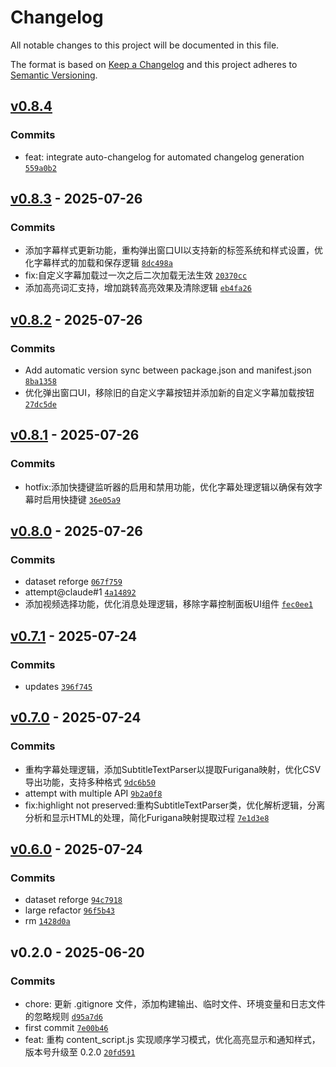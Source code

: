 # Changelog

All notable changes to this project will be documented in this file.

The format is based on [Keep a Changelog](https://keepachangelog.com/en/1.0.0/)
and this project adheres to [Semantic Versioning](https://semver.org/spec/v2.0.0.html).

## [v0.8.4](https://github.com/metrovoc/immersive-memorize/compare/v0.8.3...v0.8.4)

### Commits

- feat: integrate auto-changelog for automated changelog generation [`559a0b2`](https://github.com/metrovoc/immersive-memorize/commit/559a0b2c2c9f2e9e9c68e3d6b47a0c89531ec49f)

## [v0.8.3](https://github.com/metrovoc/immersive-memorize/compare/v0.8.2...v0.8.3) - 2025-07-26

### Commits

- 添加字幕样式更新功能，重构弹出窗口UI以支持新的标签系统和样式设置，优化字幕样式的加载和保存逻辑 [`8dc498a`](https://github.com/metrovoc/immersive-memorize/commit/8dc498ad7925c06e9332c7dd0daff3c5b89c8826)
- fix:自定义字幕加载过一次之后二次加载无法生效 [`20370cc`](https://github.com/metrovoc/immersive-memorize/commit/20370cc10a2bdf250a01c02af0571ee3bc2267b4)
- 添加高亮词汇支持，增加跳转高亮效果及清除逻辑 [`eb4fa26`](https://github.com/metrovoc/immersive-memorize/commit/eb4fa26d7d8eee7825e160a741b2ecfd50cd16aa)

## [v0.8.2](https://github.com/metrovoc/immersive-memorize/compare/v0.8.1...v0.8.2) - 2025-07-26

### Commits

- Add automatic version sync between package.json and manifest.json [`8ba1358`](https://github.com/metrovoc/immersive-memorize/commit/8ba135894b8ae1144eb7c18725855c15ee908787)
- 优化弹出窗口UI，移除旧的自定义字幕按钮并添加新的自定义字幕加载按钮 [`27dc5de`](https://github.com/metrovoc/immersive-memorize/commit/27dc5de2090f74a05a6c09d5540599828d78eb26)

## [v0.8.1](https://github.com/metrovoc/immersive-memorize/compare/v0.8.0...v0.8.1) - 2025-07-26

### Commits

- hotfix:添加快捷键监听器的启用和禁用功能，优化字幕处理逻辑以确保有效字幕时启用快捷键 [`36e05a9`](https://github.com/metrovoc/immersive-memorize/commit/36e05a947a72129e1521f338e1eeeafa777bcc05)

## [v0.8.0](https://github.com/metrovoc/immersive-memorize/compare/v0.7.1...v0.8.0) - 2025-07-26

### Commits

- dataset reforge [`067f759`](https://github.com/metrovoc/immersive-memorize/commit/067f759b85e1abab1b156d095566a3ff10772af2)
- attempt@claude#1 [`4a14892`](https://github.com/metrovoc/immersive-memorize/commit/4a14892dbf5e004009e63f6521703156ebb92f13)
- 添加视频选择功能，优化消息处理逻辑，移除字幕控制面板UI组件 [`fec0ee1`](https://github.com/metrovoc/immersive-memorize/commit/fec0ee18c2416a5df968f50d4187246f14b5a45d)

## [v0.7.1](https://github.com/metrovoc/immersive-memorize/compare/v0.7.0...v0.7.1) - 2025-07-24

### Commits

- updates [`396f745`](https://github.com/metrovoc/immersive-memorize/commit/396f745157c4ecca14d26bb5f0e2f0c87d90d299)

## [v0.7.0](https://github.com/metrovoc/immersive-memorize/compare/v0.6.0...v0.7.0) - 2025-07-24

### Commits

- 重构字幕处理逻辑，添加SubtitleTextParser以提取Furigana映射，优化CSV导出功能，支持多种格式 [`9dc6b50`](https://github.com/metrovoc/immersive-memorize/commit/9dc6b507c1367a978b684174fcfd8ef23b1e82b0)
- attempt with multiple API [`9b2a0f8`](https://github.com/metrovoc/immersive-memorize/commit/9b2a0f8198481f6d8b547415bab0b0895781c280)
- fix:highlight not preserved:重构SubtitleTextParser类，优化解析逻辑，分离分析和显示HTML的处理，简化Furigana映射提取过程 [`7e1d3e8`](https://github.com/metrovoc/immersive-memorize/commit/7e1d3e881fdee9024b31769b4535c12562bbc935)

## [v0.6.0](https://github.com/metrovoc/immersive-memorize/compare/v0.2.0...v0.6.0) - 2025-07-24

### Commits

- dataset reforge [`94c7918`](https://github.com/metrovoc/immersive-memorize/commit/94c7918cbc7dae9f7a838560464c9332fc147bd4)
- large refactor [`96f5b43`](https://github.com/metrovoc/immersive-memorize/commit/96f5b4381dafa726dbd7acb8376d86af53310cff)
- rm [`1428d0a`](https://github.com/metrovoc/immersive-memorize/commit/1428d0ad8f365dacd6349343b9adc3706f2e6ec4)

## v0.2.0 - 2025-06-20

### Commits

- chore: 更新 .gitignore 文件，添加构建输出、临时文件、环境变量和日志文件的忽略规则 [`d95a7d6`](https://github.com/metrovoc/immersive-memorize/commit/d95a7d6d62073137313bc90d00129085ba774828)
- first commit [`7e00b46`](https://github.com/metrovoc/immersive-memorize/commit/7e00b46527d33e6aaa9305b8d7096a250a8f9b18)
- feat: 重构 content_script.js 实现顺序学习模式，优化高亮显示和通知样式，版本号升级至 0.2.0 [`20fd591`](https://github.com/metrovoc/immersive-memorize/commit/20fd59144e27e0626f1982874088268f02445990)
